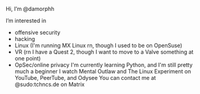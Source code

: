 Hi, I’m @damorphh

I’m interested in 
- offensive security
- hacking
- Linux (I'm running MX Linux rn, though I used to be on OpenSuse)
- VR (rn I have a Quest 2, though I want to move to a Valve something at one point)
- OpSec/online privacy
I'm currently learning Python, and I'm still pretty much a beginner
I watch Mental Outlaw and The Linux Experiment on YouTube, PeerTube, and Odysee
You can contact me at @sudo:tchncs.de on Matrix
